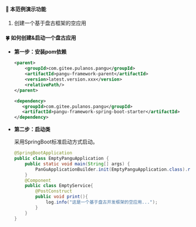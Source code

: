 #### :mushroom: 本范例演示功能

1. 创建一个基于盘古框架的空应用

#### :four_leaf_clover: 如何创建&启动一个盘古应用
-  **第一步：安装pom依赖** 
    ``` xml
    <parent>
        <groupId>com.gitee.pulanos.pangu</groupId>
        <artifactId>pangu-framework-parent</artifactId>
        <version>latest.version.xxx</version>
        <relativePath/>
    </parent>
    ```
   ```xml
   <dependency>
      <groupId>com.gitee.pulanos.pangu</groupId>
      <artifactId>pangu-framework-spring-boot-starter</artifactId>
   </dependency>
   ```
-  **第二步：启动类** 
   
   采用SpringBoot标准启动方式启动。
   
   ``` java
   @SpringBootApplication
   public class EmptyPanguApplication {
       public static void main(String[] args) {
           PanGuApplicationBuilder.init(EmptyPanguApplication.class).run(args);
       }
       @Component
       public class EmptyService{
           @PostConstruct
           public void print(){
               log.info("这是一个基于盘古开发框架的空应用...");
           }
       }
   }
   ```

